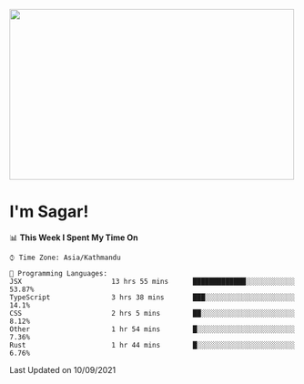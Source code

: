 
<img src="https://media.giphy.com/media/3ornk57KwDXf81rjWM/giphy.gif" width="500" height="300" frameBorder="0" class="giphy-embed" allowFullScreen></img>

#   I'm Sagar!

<!--START_SECTION:waka-->
📊 **This Week I Spent My Time On** 

```text
⌚︎ Time Zone: Asia/Kathmandu

💬 Programming Languages: 
JSX                      13 hrs 55 mins      █████████████░░░░░░░░░░░░   53.87% 
TypeScript               3 hrs 38 mins       ███░░░░░░░░░░░░░░░░░░░░░░   14.1% 
CSS                      2 hrs 5 mins        ██░░░░░░░░░░░░░░░░░░░░░░░   8.12% 
Other                    1 hr 54 mins        █░░░░░░░░░░░░░░░░░░░░░░░░   7.36% 
Rust                     1 hr 44 mins        █░░░░░░░░░░░░░░░░░░░░░░░░   6.76%

```


 Last Updated on 10/09/2021
<!--END_SECTION:waka-->
